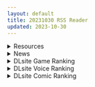 ```yaml
---
layout: default
title: 20231030 RSS Reader
updated: 2023-10-30
---
```


<details class='content-parent'>
<summary>
Resources
</summary>
<details class='content-child'>
<summary>
<span class='rss-title'> [匿名汉化者][231003][Hangover Cat Purrroduction]A Promise Best Left Unkept Ver1.0 </span> <a class='rss-link' href='https://gmgard.com/gm123980' target='_blank'>&nbsp;</a>
<div class='rss-published'> 🕛 20231029 16:17:30</div>
</summary>
<img src="https://static.gmgard.us/Images/upload/2301291627431780.jpg" /><br /><p>游戏介绍：
这款游戏由国外作者HangoverCat制作而成。
剧情非常多，游戏是NTR类型，上垒剧情也很多，还有配音。
画风也非常NICE，喜欢的抓紧下载吧。

游戏故事：
在一年前对女友的承诺的推动下，哈里终于在追求成功的道路上取得了巨大的突破，为他的公司赢得了一笔重大交易，从而启动了他不可避免的晋升。
但他没有预见到的是，他不可动摇的决心的副产品会无意中邀请一个不受欢迎的存在进</p>
</details>
<details class='content-child'>
<summary>
<span class='rss-title'> [R18资源相关][悬赏金额:300][RPG]求一个汉化版游戏[あたりめジャーキー] アイリーン2~ふたなり魔王ちゃんの逆襲 </span> <a class='rss-link' href='https://gmgard.com/gm123985' target='_blank'>&nbsp;</a>
<div class='rss-published'> 🕛 20231029 16:16:56</div>
</summary>
<img src="https://static.gmgard.us/Images/upload/11812300006401644.jpg" /><br /><p>[あたりめジャーキー] アイリーン2～ふたなり魔王ちゃんの逆襲</p>
</details>
<details class='content-child'>
<summary>
<span class='rss-title'> [RJ01103377][吉井テック社]淫紋魔女ジェシカ-変態欲情エロトラップ- </span> <a class='rss-link' href='https://gmgard.com/gm123984' target='_blank'>&nbsp;</a>
<div class='rss-published'> 🕛 20231029 16:15:55</div>
</summary>
<img src="https://static.gmgard.us/Images/upload/12851292135185020.jpg" /><br /><p>横版微动作冒险游戏，任务是到达最下层，期间遇到的各种决策和各种状态将会影响ED。</p>
</details>
<details class='content-child'>
<summary>
<span class='rss-title'> [无修正][未知字幕组][バニラ] キャンパス 1+2 </span> <a class='rss-link' href='https://gmgard.com/gm123983' target='_blank'>&nbsp;</a>
<div class='rss-published'> 🕛 20231029 12:07:08</div>
</summary>
<img src="https://iili.io/JfzbQfe.gif" /><br /><p>男主一直在做一个梦战国时代 他和女巫相亲相爱 因为一直做这样一个梦 他觉得有大事要发生 所以就拜托自己的青梅竹马 占卜一下自己前世的过去&nbsp;</p>
</details>
<details class='content-child'>
<summary>
<span class='rss-title'> [鬼畜王汉化组][しまぱん (立花オミナ)] 異世界ハーレム物語8~8.5 </span> <a class='rss-link' href='https://gmgard.com/gm123981' target='_blank'>&nbsp;</a>
<div class='rss-published'> 🕛 20231029 10:21:48</div>
</summary>
<img src="https://static.gmgard.us/Images/upload/13941291742261484.jpg" /><br /><p>
大家好～这里是恶疾酱～
本来就像之前说过的
现在机翻和AI翻到处都是……辛辛苦苦几小时不如用软件捣鼓几下的快
我们这种传统的用爱发电现在也是越来越没动力和达成感了
哪怕是非常喜欢的立花老师的异世界后宫系列
我也是做好了如果实在是没嵌字帮忙就坑掉的觉悟了</p>
</details>
<details class='content-child'>
<summary>
<span class='rss-title'> [自购重投稿][RJ01051146][ホロクサミドリ]巨乳メスガキ魔王様と魔族メイド長がチンカス汚ちんぽに媚び媚びご奉仕させられちゃうお話♪ CV:大山チロル/陽向葵ゅか </span> <a class='rss-link' href='https://gmgard.com/gm123979' target='_blank'>&nbsp;</a>
<div class='rss-published'> 🕛 20231029 08:18:17</div>
</summary>
<img src="https://static.gmgard.us/Images/upload/74676291322218522.jpg" /><br /><p>起因是风花雪月汉化组在本站的账号进入了休眠模式，过往已经爆掉的档都已经不补了，号也没见上，趁着国庆假期打折就买了一手自己再投一稿。朝凪老师是大家的老熟人了，她笔下的女角色无一不是强实力弱肉棒。不过讲道理后边喘的有点太猛了让我有点担心她们的身体状况，希望大家喜欢</p>
</details>

</details>
<details class='content-parent'>
<summary>
News
</summary>

</details>
<details class='content-parent'>
<summary>
DLsite Game Ranking
</summary>
<details class='content-child'>
<summary>
<span class='rss-title'> SHOTAxMONSTERS 2 [砂糖加糖] </span> <a class='rss-link' href='https://www.dlsite.com/maniax/work/=/product_id/RJ01082819.html' target='_blank'>&nbsp;</a>
<div class='rss-published'> 🕛 20231030 13:08:55</div>
</summary>
<img src ="http://img.dlsite.jp/modpub/images2/work/doujin/RJ01083000/RJ01082819_img_main.jpg"/><br/>ショタxエロxBL本格RPG第二弾!200種類以上のモンスターたちと冒険しよう!
</details>
<details class='content-child'>
<summary>
<span class='rss-title'> ハチナ怪異譚 [八角家] </span> <a class='rss-link' href='https://www.dlsite.com/maniax/work/=/product_id/RJ431925.html' target='_blank'>&nbsp;</a>
<div class='rss-published'> 🕛 20231030 13:08:55</div>
</summary>
<img src ="http://img.dlsite.jp/modpub/images2/work/doujin/RJ432000/RJ431925_img_main.jpg"/><br/>ぴっちりインナー和装少女が催眠・拘束・状態異常まみれになりながら戦う濃厚Hアクション
</details>
<details class='content-child'>
<summary>
<span class='rss-title'> 護身術道場 秘密のNTRレッスン [WAKUWAKU] </span> <a class='rss-link' href='https://www.dlsite.com/maniax/work/=/product_id/RJ01053661.html' target='_blank'>&nbsp;</a>
<div class='rss-published'> 🕛 20231030 13:08:55</div>
</summary>
<img src ="http://img.dlsite.jp/modpub/images2/work/doujin/RJ01054000/RJ01053661_img_main.jpg"/><br/>これはシミュレーション系のエロゲーで、ユーモアな要素が盛り込まれています。
</details>
<details class='content-child'>
<summary>
<span class='rss-title'> 護身術道場 秘密のNTRレッスン -葵編- [WAKUWAKU] </span> <a class='rss-link' href='https://www.dlsite.com/maniax/work/=/product_id/RJ01083821.html' target='_blank'>&nbsp;</a>
<div class='rss-published'> 🕛 20231030 13:08:55</div>
</summary>
<img src ="http://img.dlsite.jp/modpub/images2/work/doujin/RJ01084000/RJ01083821_img_main.jpg"/><br/>護身術道場 秘密のNTRレッスンのDLCをプレイする為には、別途ゲーム本体が必要です。山神の娘である葵ちゃんと主人公のストーリーを描いています。
</details>
<details class='content-child'>
<summary>
<span class='rss-title'> 忍堕とし [まろん☆まろん] </span> <a class='rss-link' href='https://www.dlsite.com/maniax/work/=/product_id/RJ01052320.html' target='_blank'>&nbsp;</a>
<div class='rss-published'> 🕛 20231030 13:08:55</div>
</summary>
<img src ="http://img.dlsite.jp/modpub/images2/work/doujin/RJ01053000/RJ01052320_img_main.jpg"/><br/>クリックで簡単に調教が楽しめる おさわり調教シミュレーションゲーム!!!たくさんのシーンがあるため、飽きることなく調教を楽しめます!!!調教シーンはフルアニメ&フルボイス! Live2Dを利用したぬるぬると動くアニメーション調教を、ぜひ体感してください!
</details>

</details>
<details class='content-parent'>
<summary>
DLsite Voice Ranking
</summary>
<details class='content-child'>
<summary>
<span class='rss-title'> 双子ロリ爆乳の媚び媚びお兄ちゃん誘惑【ロリ爆乳の双子が大好きなお兄ちゃんをメロメロにして、気持ちいいお漏らしぴゅっぴゅをさせる話】 [常世常闇所々] </span> <a class='rss-link' href='https://www.dlsite.com/maniax/work/=/product_id/RJ01096800.html' target='_blank'>&nbsp;</a>
<div class='rss-published'> 🕛 20231030 13:08:59</div>
</summary>
<img src ="http://img.dlsite.jp/modpub/images2/work/doujin/RJ01097000/RJ01096800_img_main.jpg"/><br/>ロリ爆乳の双子が大好きな親戚のお兄ちゃんを誘惑して、メロメロにさせてしまう甘々なマゾ向けの話です。女の子達に結婚を迫られるお兄ちゃん…左右から柔らかくて大きいおっぱいを押し付けられたり、耳を小さなお口でしゃぶられたり、少しずつ双子の魅力にハマっていきます…お兄ちゃんは魅惑的なロリ姉妹に負けてしまうのでしょうか?CV みもりあいの様
</details>
<details class='content-child'>
<summary>
<span class='rss-title'> チンカス掃除までしてくれる世話焼きな妹JKとの生活 [スイカ熟成保証委員会] </span> <a class='rss-link' href='https://www.dlsite.com/maniax/work/=/product_id/RJ01086281.html' target='_blank'>&nbsp;</a>
<div class='rss-published'> 🕛 20231030 13:08:59</div>
</summary>
<img src ="http://img.dlsite.jp/modpub/images2/work/doujin/RJ01087000/RJ01086281_img_main.jpg"/><br/>ある日、リビングでうたた寝をしていたあなたは、下腹部の妙な快感で目を覚ます。 美奈穂があなたのペニスを咥え、舌と唇で丹念にチンカス掃除をしていた──
</details>
<details class='content-child'>
<summary>
<span class='rss-title'> 【碧蓝航线ASMR】治愈指挥官小队！与三笠大前辈的金秋之旅 [アトリエメール] </span> <a class='rss-link' href='https://www.dlsite.com/maniax/work/=/product_id/RJ01110829.html' target='_blank'>&nbsp;</a>
<div class='rss-published'> 🕛 20231030 13:08:59</div>
</summary>
<img src ="http://img.dlsite.jp/modpub/images2/work/doujin/RJ01111000/RJ01110829_img_main.jpg"/><br/>None
</details>
<details class='content-child'>
<summary>
<span class='rss-title'> 【碧藍航線ASMR】治愈指揮官小隊！與三笠大前輩的金秋之旅 [アトリエメール] </span> <a class='rss-link' href='https://www.dlsite.com/maniax/work/=/product_id/RJ01110830.html' target='_blank'>&nbsp;</a>
<div class='rss-published'> 🕛 20231030 13:08:59</div>
</summary>
<img src ="http://img.dlsite.jp/modpub/images2/work/doujin/RJ01111000/RJ01110830_img_main.jpg"/><br/>None
</details>
<details class='content-child'>
<summary>
<span class='rss-title'> 【KU100】触手漬けにされ肉欲地獄に堕とされる少女退魔師 [ファウナス] </span> <a class='rss-link' href='https://www.dlsite.com/maniax/work/=/product_id/RJ398603.html' target='_blank'>&nbsp;</a>
<div class='rss-published'> 🕛 20231030 13:08:59</div>
</summary>
<img src ="http://img.dlsite.jp/modpub/images2/work/doujin/RJ399000/RJ398603_img_main.jpg"/><br/>妖魔退治を生業とする退魔師の巫女。大きな任務が終わった直後、急遽洞窟の妖魔討伐を命じられる.......
</details>

</details>
<details class='content-parent'>
<summary>
DLsite Comic Ranking
</summary>
<details class='content-child'>
<summary>
<span class='rss-title'> 女装少年ヒーローのきみが邪悪な組織でTSして淫らな女幹部に堕ちるまんがートランスダークエグゼクティブー [やせうまロール] </span> <a class='rss-link' href='https://www.dlsite.com/maniax/work/=/product_id/RJ01107266.html' target='_blank'>&nbsp;</a>
<div class='rss-published'> 🕛 20231030 13:09:02</div>
</summary>
<img src ="http://img.dlsite.jp/modpub/images2/work/doujin/RJ01108000/RJ01107266_img_main.jpg"/><br/>ピッチリスゥツの女装少年ヒーローが心の闇をくすぐられTS!むっちりギチギチ緊縛スゥツの巨乳女幹部に堕ちる!淫紋やニプルファックも!前作見てなくても大丈夫!裸なし全編テカテカツヤツヤラバースーツ!
</details>
<details class='content-child'>
<summary>
<span class='rss-title'> メイド教育3-没落貴族瑠璃川椿- [きょくちょ局] </span> <a class='rss-link' href='https://www.dlsite.com/maniax/work/=/product_id/RJ417751.html' target='_blank'>&nbsp;</a>
<div class='rss-published'> 🕛 20231030 13:09:02</div>
</summary>
<img src ="http://img.dlsite.jp/modpub/images2/work/doujin/RJ418000/RJ417751_img_main.jpg"/><br/>『メイド教育。』第三弾! 昨晩の『教育』から一夜明け、ご主人様に呼び出された元貴族、瑠璃川 椿は、後輩が側にいるにも関わらず、廊下で手淫され想像以上に感じてしまう…。 自分の身体の変化に戸惑いつつも、貴族の誇りを失わぬように気丈に振る舞う椿… 。だが、毎日続く変態的なメイド教育に、次第に心と身体を快楽に蝕まれていく…!  恥辱にまみれた表情を浮かべ白く柔らかいおっぱいをさらす元令嬢の痴態をぜひご堪能くださいっ!
</details>
<details class='content-child'>
<summary>
<span class='rss-title'> 先生!お時間ちょっとじゃ足りませんっ [ぞんびと愉快な仲間たち] </span> <a class='rss-link' href='https://www.dlsite.com/maniax/work/=/product_id/RJ01086912.html' target='_blank'>&nbsp;</a>
<div class='rss-published'> 🕛 20231030 13:09:02</div>
</summary>
<img src ="http://img.dlsite.jp/modpub/images2/work/doujin/RJ01087000/RJ01086912_img_main.jpg"/><br/>夏コミ新刊のユウカ本です!よろしくお願いします～!
</details>
<details class='content-child'>
<summary>
<span class='rss-title'> 夏のヤリなおし4 [水蓮の宿] </span> <a class='rss-link' href='https://www.dlsite.com/maniax/work/=/product_id/RJ01073324.html' target='_blank'>&nbsp;</a>
<div class='rss-published'> 🕛 20231030 13:09:02</div>
</summary>
<img src ="http://img.dlsite.jp/modpub/images2/work/doujin/RJ01074000/RJ01073324_img_main.jpg"/><br/>夏×田舎×隣家の美人母×汗だくセックス  誰もが一度は夢想し求めたであろう 最高の‘夏’をサークル‘水蓮の宿’が描き出す  幼馴染の母(元教師)xかつての教え子
</details>
<details class='content-child'>
<summary>
<span class='rss-title'> ヒル○ャールの肉床～波沫の章～ [可老家] </span> <a class='rss-link' href='https://www.dlsite.com/maniax/work/=/product_id/RJ01100852.html' target='_blank'>&nbsp;</a>
<div class='rss-published'> 🕛 20231030 13:09:02</div>
</summary>
<img src ="http://img.dlsite.jp/modpub/images2/work/doujin/RJ01101000/RJ01100852_img_main.jpg"/><br/>敗北したヒロインが魔物に捕まり、日々輪姦され、やがて孕み袋肉奴隷に堕ちる話。
</details>

</details>
